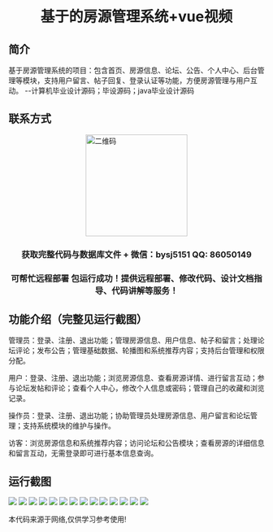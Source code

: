 <p><h1 align="center">基于的房源管理系统+vue视频</h1></p>

## 简介
基于房源管理系统的项目：包含首页、房源信息、论坛、公告、个人中心、后台管理等模块，支持用户留言、帖子回复、登录认证等功能，方便房源管理与用户互动。    --计算机毕业设计源码；毕设源码；java毕业设计源码


## 联系方式
<img src="https://bs-1329754181.cos.ap-shanghai.myqcloud.com/wx.jpg" alt="二维码" style="display: block; margin: 0 auto;" width="200px">
<p><h3 align="center">获取完整代码与数据库文件 + 微信：bysj5151 QQ: 86050149</h3></p>
<p><h3 align="center">可帮忙远程部署 包运行成功！提供远程部署、修改代码、设计文档指导、代码讲解等服务！</h3></p>

## 功能介绍（完整见运行截图）
管理员：登录、注册、退出功能；管理房源信息、用户信息、帖子和留言；处理论坛评论；发布公告；管理基础数据、轮播图和系统推荐内容；支持后台管理和权限分配。

用户：登录、注册、退出功能；浏览房源信息、查看房源详情、进行留言互动；参与论坛发帖和评论；查看个人中心，修改个人信息或密码；管理自己的收藏和浏览记录。

操作员：登录、注册、退出功能；协助管理员处理房源信息、用户留言和论坛管理；支持系统模块的维护与操作。

访客：浏览房源信息和系统推荐内容；访问论坛和公告模块；查看房源的详细信息和留言互动，无需登录即可进行基本信息查询。


## 运行截图
![](https://bs-1329754181.cos.ap-shanghai.myqcloud.com/ssm/HouseManagementSystem/img/001.jpg)
![](https://bs-1329754181.cos.ap-shanghai.myqcloud.com/ssm/HouseManagementSystem/img/002.jpg)
![](https://bs-1329754181.cos.ap-shanghai.myqcloud.com/ssm/HouseManagementSystem/img/003.jpg)
![](https://bs-1329754181.cos.ap-shanghai.myqcloud.com/ssm/HouseManagementSystem/img/004.jpg)
![](https://bs-1329754181.cos.ap-shanghai.myqcloud.com/ssm/HouseManagementSystem/img/005.jpg)
![](https://bs-1329754181.cos.ap-shanghai.myqcloud.com/ssm/HouseManagementSystem/img/006.jpg)
![](https://bs-1329754181.cos.ap-shanghai.myqcloud.com/ssm/HouseManagementSystem/img/007.jpg)
![](https://bs-1329754181.cos.ap-shanghai.myqcloud.com/ssm/HouseManagementSystem/img/008.jpg)
![](https://bs-1329754181.cos.ap-shanghai.myqcloud.com/ssm/HouseManagementSystem/img/009.jpg)
![](https://bs-1329754181.cos.ap-shanghai.myqcloud.com/ssm/HouseManagementSystem/img/010.jpg)
![](https://bs-1329754181.cos.ap-shanghai.myqcloud.com/ssm/HouseManagementSystem/img/011.jpg)
![](https://bs-1329754181.cos.ap-shanghai.myqcloud.com/ssm/HouseManagementSystem/img/012.jpg)
![](https://bs-1329754181.cos.ap-shanghai.myqcloud.com/ssm/HouseManagementSystem/img/013.jpg)
![](https://bs-1329754181.cos.ap-shanghai.myqcloud.com/ssm/HouseManagementSystem/img/014.jpg)

<p>本代码来源于网络,仅供学习参考使用!</p>
